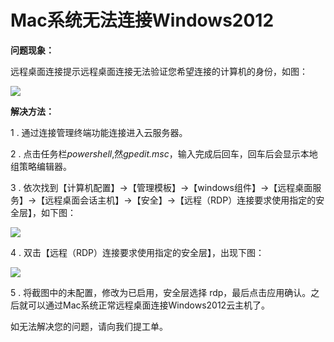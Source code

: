 # Mac系统无法连接Windows2012
**问题现象：**

远程桌面连接提示远程桌面连接无法验证您希望连接的计算机的身份，如图：

![](../../../../../image/Elastic-Compute/Virtual-Machine/Windows/Mac%E7%B3%BB%E7%BB%9F%E6%97%A0%E6%B3%95%E8%BF%9E%E6%8E%A5Windows2012-01.png)

**解决方法：**


1 .  通过连接管理终端功能连接进入云服务器。

2 .  点击任务栏*powershell*,然*gpedit.msc*，输入完成后回车，回车后会显示本地组策略编辑器。

3 .  依次找到【计算机配置】->【管理模板】->【windows组件】->【远程桌面服务】->【远程桌面会话主机】->【安全】->【远程（RDP）连接要求使用指定的安全层】，如下图：

![](../../../../../image/Elastic-Compute/Virtual-Machine/Windows/Mac%E7%B3%BB%E7%BB%9F%E6%97%A0%E6%B3%95%E8%BF%9E%E6%8E%A5Windows2012-02.png)

4 .  双击【远程（RDP）连接要求使用指定的安全层】，出现下图：

![](../../../../../image/Elastic-Compute/Virtual-Machine/Windows/Mac%E7%B3%BB%E7%BB%9F%E6%97%A0%E6%B3%95%E8%BF%9E%E6%8E%A5Windows2012-03.png)

5 .  将截图中的未配置，修改为已启用，安全层选择 rdp，最后点击应用确认。之后就可以通过Mac系统正常远程桌面连接Windows2012云主机了。



如无法解决您的问题，请向我们提工单。
